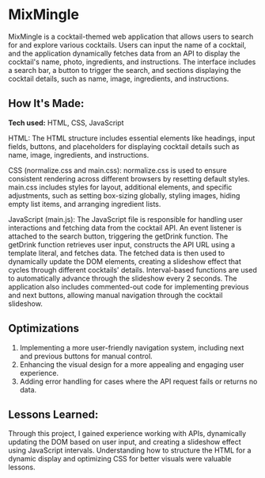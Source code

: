 # MixMingle

MixMingle is a cocktail-themed web application that allows users to search for and explore various cocktails. Users can input the name of a cocktail, and the application dynamically fetches data from an API to display the cocktail's name, photo, ingredients, and instructions. The interface includes a search bar, a button to trigger the search, and sections displaying the cocktail details, such as name, image, ingredients, and instructions.

## How It's Made:

**Tech used:** HTML, CSS, JavaScript

HTML: The HTML structure includes essential elements like headings, input fields, buttons, and placeholders for displaying cocktail details such as name, image, ingredients, and instructions.

CSS (normalize.css and main.css):
normalize.css is used to ensure consistent rendering across different browsers by resetting default styles.
main.css includes styles for layout, additional elements, and specific adjustments, such as setting box-sizing globally, styling images, hiding empty list items, and arranging ingredient lists.

JavaScript (main.js):
The JavaScript file is responsible for handling user interactions and fetching data from the cocktail API.
An event listener is attached to the search button, triggering the getDrink function.
The getDrink function retrieves user input, constructs the API URL using a template literal, and fetches data.
The fetched data is then used to dynamically update the DOM elements, creating a slideshow effect that cycles through different cocktails' details.
Interval-based functions are used to automatically advance through the slideshow every 2 seconds.
The application also includes commented-out code for implementing previous and next buttons, allowing manual navigation through the cocktail slideshow.

## Optimizations

1. Implementing a more user-friendly navigation system, including next and previous buttons for manual control.
2. Enhancing the visual design for a more appealing and engaging user experience.
3. Adding error handling for cases where the API request fails or returns no data.

## Lessons Learned:

Through this project, I gained experience working with APIs, dynamically updating the DOM based on user input, and creating a slideshow effect using JavaScript intervals. Understanding how to structure the HTML for a dynamic display and optimizing CSS for better visuals were valuable lessons.
